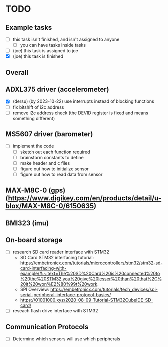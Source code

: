 # TODO

## Example tasks
- [ ] this task isn't finished, and isn't assigned to anyone
  - [ ] you can have tasks inside tasks
- [ ] (joe) this task is assigned to joe
- [x] (joe) this task is finished

## Overall

## ADXL375 driver (accelerometer)
- [x] (dersu) (by 2023-10-22) use interrupts instead of blocking functions
- [ ] fix bitshift of i2c address
- [ ] remove i2c address check (the DEVID register is fixed and means something different)

## MS5607 driver (barometer)
- [ ] implement the code
  - [ ] sketch out each function required
  - [ ] brainstorm constants to define
  - [ ] make header and c files
  - [ ] figure out how to initialize sensor
  - [ ] figure out how to read data from sensor

## MAX-M8C-0 (gps) (https://www.digikey.com/en/products/detail/u-blox/MAX-M8C-0/6150635)

## BMI323 (imu)

## On-board storage
- [ ] research SD card reader interface with STM32
  - SD Card STM32 interfacing tutorial: https://embetronicx.com/tutorials/microcontrollers/stm32/stm32-sd-card-interfacing-with-example/#:~:text=The%20SD%20Card%20is%20connected%20to%20the%20STM32,you%20give%20lesser%20than%20that%2C%20it%20won%E2%80%99t%20work.
  - SPI Overview: https://embetronicx.com/tutorials/tech_devices/spi-serial-peripheral-interface-protocol-basics/
  - https://01001000.xyz/2020-08-09-Tutorial-STM32CubeIDE-SD-card/
- [ ] reseach flash drive interface with STM32

## Communication Protocols
- [ ] Determine which sensors will use which peripherals